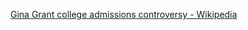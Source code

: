 ﻿[Gina Grant college admissions controversy - Wikipedia](https://en.wikipedia.org/wiki/Gina_Grant_college_admissions_controversy)